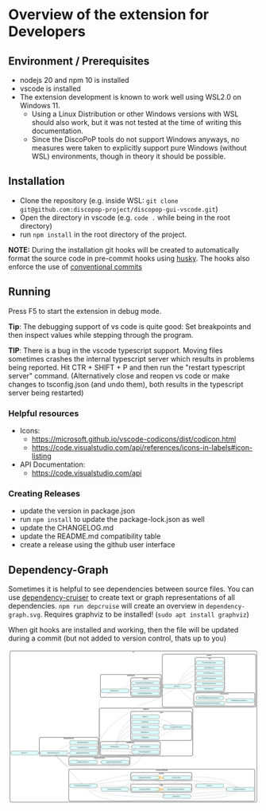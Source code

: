 # Overview of the extension for Developers

## Environment / Prerequisites

-   nodejs 20 and npm 10 is installed
-   vscode is installed
-   The extension development is known to work well using WSL2.0 on Windows 11.
    -   Using a Linux Distribution or other Windows versions with WSL should also work, but it was not tested at the time of writing this documentation.
    -   Since the DiscoPoP tools do not support Windows anyways, no measures were taken to explicitly support pure Windows (without WSL) environments, though in theory it should be possible.

## Installation

-   Clone the repository (e.g. inside WSL: `git clone git@github.com:discopop-project/discopop-gui-vscode.git`)
-   Open the directory in vscode (e.g. `code .` while being in the root directory)
-   run `npm install` in the root directory of the project.

**NOTE:** During the installation git hooks will be created to automatically format the source code in pre-commit hooks using [husky](https://typicode.github.io/husky/). The hooks also enforce the use of [conventional commits](https://www.conventionalcommits.org/en/v1.0.0/)

## Running

Press F5 to start the extension in debug mode.

**Tip**: The debugging support of vs code is quite good: Set breakpoints and then inspect values while stepping through the program.

**TIP**: There is a bug in the vscode typescript support. Moving files sometimes crashes the internal typescript server which results in problems being reported. Hit CTR + SHIFT + P and then run the "restart typescript server" command. (Alternatively close and reopen vs code or make changes to tsconfig.json (and undo them), both results in the typescript server being restarted)

### Helpful resources

-   Icons:
    -   https://microsoft.github.io/vscode-codicons/dist/codicon.html
    -   https://code.visualstudio.com/api/references/icons-in-labels#icon-listing
-   API Documentation:
    -   https://code.visualstudio.com/api

### Creating Releases

-   update the version in package.json
-   run `npm install` to update the package-lock.json as well
-   update the CHANGELOG.md
-   update the README.md compatibility table
-   create a release using the github user interface

## Dependency-Graph

Sometimes it is helpful to see dependencies between source files. You can use [dependency-cruiser](https://github.com/sverweij/dependency-cruiser) to create text or graph representations of all dependencies. `npm run depcruise` will create an overview in `dependency-graph.svg`. Requires graphviz to be installed! (`sudo apt install graphviz`)

When git hooks are installed and working, then the file will be updated during a commit (but not added to version control, thats up to you)

![Dependency-Graph](dependency-graph.svg)
